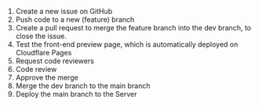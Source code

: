 1. Create a new issue on GitHub
2. Push code to a new (feature) branch
3. Create a pull request to merge the feature branch into the dev branch, to close the issue.
4. Test the front-end preview page, which is automatically deployed on Cloudflare Pages
5. Request code reviewers
6. Code review
7. Approve the merge
8. Merge the dev branch to the main branch
9. Deploy the main branch to the Server